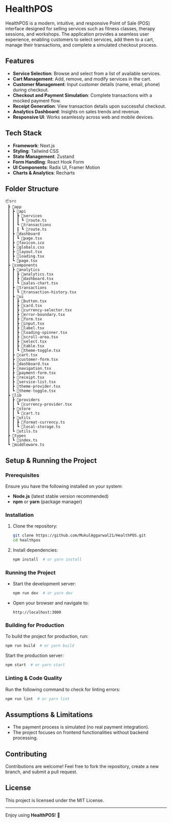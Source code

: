 # HealthPOS

HealthPOS is a modern, intuitive, and responsive Point of Sale (POS) interface designed for selling services such as fitness classes, therapy sessions, and workshops. The application provides a seamless user experience, enabling customers to select services, add them to a cart, manage their transactions, and complete a simulated checkout process.

## Features

- **Service Selection**: Browse and select from a list of available services.
- **Cart Management**: Add, remove, and modify services in the cart.
- **Customer Management**: Input customer details (name, email, phone) during checkout.
- **Checkout and Payment Simulation**: Complete transactions with a mocked payment flow.
- **Receipt Generation**: View transaction details upon successful checkout.
- **Analytics Dashboard**: Insights on sales trends and revenue.
- **Responsive UI**: Works seamlessly across web and mobile devices.

## Tech Stack

- **Framework**: Next.js
- **Styling**: Tailwind CSS
- **State Management**: Zustand
- **Form Handling**: React Hook Form
- **UI Components**: Radix UI, Framer Motion
- **Charts & Analytics**: Recharts

## Folder Structure

```
📦src
 ┣ 📂app
 ┃ ┣ 📂api
 ┃ ┃ ┣ 📂services
 ┃ ┃ ┃ ┗ 📜route.ts
 ┃ ┃ ┗ 📂transactions
 ┃ ┃ ┃ ┗ 📜route.ts
 ┃ ┣ 📂dashboard
 ┃ ┃ ┗ 📜page.tsx
 ┃ ┣ 📜favicon.ico
 ┃ ┣ 📜globals.css
 ┃ ┣ 📜layout.tsx
 ┃ ┣ 📜loading.tsx
 ┃ ┗ 📜page.tsx
 ┣ 📂components
 ┃ ┣ 📂analytics
 ┃ ┃ ┣ 📜analytics.tsx
 ┃ ┃ ┣ 📜dashboard.tsx
 ┃ ┃ ┗ 📜sales-chart.tsx
 ┃ ┣ 📂transactions
 ┃ ┃ ┗ 📜transaction-history.tsx
 ┃ ┣ 📂ui
 ┃ ┃ ┣ 📜button.tsx
 ┃ ┃ ┣ 📜card.tsx
 ┃ ┃ ┣ 📜currency-selector.tsx
 ┃ ┃ ┣ 📜error-boundary.tsx
 ┃ ┃ ┣ 📜form.tsx
 ┃ ┃ ┣ 📜input.tsx
 ┃ ┃ ┣ 📜label.tsx
 ┃ ┃ ┣ 📜loading-spinner.tsx
 ┃ ┃ ┣ 📜scroll-area.tsx
 ┃ ┃ ┣ 📜select.tsx
 ┃ ┃ ┣ 📜table.tsx
 ┃ ┃ ┗ 📜theme-toggle.tsx
 ┃ ┣ 📜cart.tsx
 ┃ ┣ 📜customer-form.tsx
 ┃ ┣ 📜dashboard.tsx
 ┃ ┣ 📜navigation.tsx
 ┃ ┣ 📜payment-form.tsx
 ┃ ┣ 📜receipt.tsx
 ┃ ┣ 📜service-list.tsx
 ┃ ┣ 📜theme-provider.tsx
 ┃ ┗ 📜theme-toggle.tsx
 ┣ 📂lib
 ┃ ┣ 📂providers
 ┃ ┃ ┗ 📜currency-provider.tsx
 ┃ ┣ 📂store
 ┃ ┃ ┗ 📜cart.ts
 ┃ ┣ 📂utils
 ┃ ┃ ┣ 📜format-currency.ts
 ┃ ┃ ┗ 📜local-storage.ts
 ┃ ┗ 📜utils.ts
 ┣ 📂types
 ┃ ┗ 📜index.ts
 ┗ 📜middleware.ts
```

## Setup & Running the Project

### Prerequisites

Ensure you have the following installed on your system:

- **Node.js** (latest stable version recommended)
- **npm** or **yarn** (package manager)

### Installation

1. Clone the repository:
   ```sh
   git clone https://github.com/MukulAggarwal21/HealthPOS.git
   cd healthpos
   ```
2. Install dependencies:
   ```sh
   npm install  # or yarn install
   ```

### Running the Project

- Start the development server:
  ```sh
  npm run dev  # or yarn dev
  ```
- Open your browser and navigate to:
  ```
  http://localhost:3000
  ```

### Building for Production

To build the project for production, run:

```sh
npm run build  # or yarn build
```

Start the production server:

```sh
npm start  # or yarn start
```

### Linting & Code Quality

Run the following command to check for linting errors:

```sh
npm run lint  # or yarn lint
```

## Assumptions & Limitations

- The payment process is simulated (no real payment integration).
- The project focuses on frontend functionalities without backend processing.

## Contributing

Contributions are welcome! Feel free to fork the repository, create a new branch, and submit a pull request.

## License

This project is licensed under the MIT License.

---

Enjoy using **HealthPOS**! 🚀

